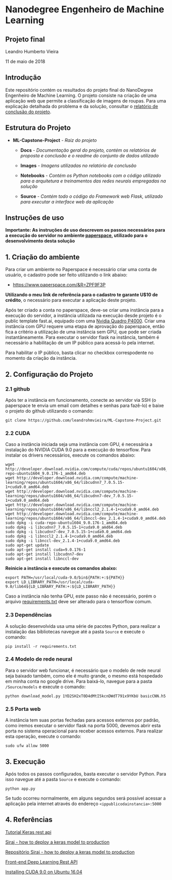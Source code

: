 # Nanodegree Engenheiro de Machine Learning
## Projeto final
Leandro Humberto Vieira

11 de maio de 2018

## Introdução

Este repositório contém os resultados do projeto final do NanoDegree Engenheiro de Machine Learning. O projeto consiste na criação de uma aplicação web que permite a classificação de imagens de roupas. Para uma explicação detalhada do problema e da solução, consultar o [relatório de conclusão do projeto](https://github.com/leandrohmvieira/ML-Capstone-Project/blob/master/Docs/Report.md).

## Estrutura do Projeto

* **ML-Capstone-Project** - _Raiz do projeto_

  * **Docs** - _Documentação geral do projeto, contém os relatórios de proposta e conclusão e o readme do conjunto de dados utilizado_

  * **Images** - _Imagens utilizadas no relatório de conclusão_

  * **Notebooks** - _Contém os Python notebooks com o código utilizado para a arquitetura e treinamentos das redes neurais empregadas na solução_

  * **Source** - _Contém todo o código do Framework web Flask, utilizado para executar a interface web da aplicação_

## Instruções de uso

**Importante: As instruções de uso descrevem os passos necessários para a execução do servidor no ambiente [paperspace](https://www.paperspace.com/), utilizado para o desenvolvimento desta solução**

## 1. Criação do ambiente

Para criar um ambiente no Paperspace é necessário criar uma conta de usuário, o cadastro pode ser feito utilizando o link abaixo:

* https://www.paperspace.com/&R=ZPF9F3P

**Utilizando o meu link de referência para o cadastro te garante U$10 de crédito**, o necessário para executar a aplicação deste projeto.

Após ter criado a conta no paperspace, deve-se criar uma instância para a execução do servidor, a instância utilizada na execução desde projeto é o public template fast.ai, equipado com uma [Nvidia Quadro P4000](https://nvidiastore.com.br/nvidia-quadro-p4000). Criar uma instância com GPU requere uma etapa de aprovação do paperspace, então fica a critério a utilização de uma instância sem GPU, que pode ser criada instantâneamente.
Para executar o servidor flask na instância, também é necessário a habilitação de um IP público para acessá-lo pela internet.

Para habilitar o IP público, basta clicar no checkbox correspodente no momento da criação da instância.

## 2. Configuração do Projeto

### 2.1 github
Após ter a instância em funcionamento, conecte ao servidor via SSH (o paperspace te envia um email com detalhes e senhas para fazê-lo) e baixe o projeto do github utilizando o comando:

 `git clone https://github.com/leandrohmvieira/ML-Capstone-Project.git`

### 2.2 CUDA
Caso a instância iniciada seja uma instância com GPU, é necessária a instalação do NVIDIA CUDA 9.0 para a execução do tensorflow. Para instalar os drivers necessários, execute os comandos abaixo:

```
wget http://developer.download.nvidia.com/compute/cuda/repos/ubuntu1604/x86_64/cuda-repo-ubuntu1604_9.0.176-1_amd64.deb
wget http://developer.download.nvidia.com/compute/machine-learning/repos/ubuntu1604/x86_64/libcudnn7_7.0.5.15-1+cuda9.0_amd64.deb
wget http://developer.download.nvidia.com/compute/machine-learning/repos/ubuntu1604/x86_64/libcudnn7-dev_7.0.5.15-1+cuda9.0_amd64.deb
wget http://developer.download.nvidia.com/compute/machine-learning/repos/ubuntu1604/x86_64/libnccl2_2.1.4-1+cuda9.0_amd64.deb
wget http://developer.download.nvidia.com/compute/machine-learning/repos/ubuntu1604/x86_64/libnccl-dev_2.1.4-1+cuda9.0_amd64.deb
sudo dpkg -i cuda-repo-ubuntu1604_9.0.176-1_amd64.deb
sudo dpkg -i libcudnn7_7.0.5.15-1+cuda9.0_amd64.deb
sudo dpkg -i libcudnn7-dev_7.0.5.15-1+cuda9.0_amd64.deb
sudo dpkg -i libnccl2_2.1.4-1+cuda9.0_amd64.deb
sudo dpkg -i libnccl-dev_2.1.4-1+cuda9.0_amd64.deb
sudo apt-get update
sudo apt-get install cuda=9.0.176-1
sudo apt-get install libcudnn7-dev
sudo apt-get install libnccl-dev
```
**Reinicie a instância e execute os comandos abaixo:**
```
export PATH=/usr/local/cuda-9.0/bin${PATH:+:${PATH}}
export LD_LIBRARY_PATH=/usr/local/cuda-9.0/lib64${LD_LIBRARY_PATH:+:${LD_LIBRARY_PATH}}
```
Caso a instância não tenha GPU, este passo não é necessário, porém o arquivo [requirements.txt](https://github.com/leandrohmvieira/ML-Capstone-Project/blob/master/Source/requirements.txt) deve ser alterado para o tensorflow comum.

### 2.3 Dependências

A solução desenvolvida usa uma série de pacotes Python, para realizar a instalação das bibliotecas navegue até a pasta `Source` e execute o comando:

`pip install -r requirements.txt`

### 2.4 Modelo de rede neural

Para o servidor web funcionar, é necessário que o modelo de rede neural seja baixado também, como ele é muito grande, o mesmo está hospedado em minha conta no google drive. Para baixá-lo, navegue para a pasta `/Source/models` e execute o comando:

 `python download_model.py 1YD2SH2xT0D4dMtI5kcnDWdT791x9YKbU basicCNN.h5`

### 2.5 Porta web

A instância tem suas portas fechadas para acessos externos por padrão, como iremos executar o servidor flask na porta 5000, devemos abrir esta porta no sistema operacional para receber acessos externos. Para realizar esta operação, execute o comando:

`sudo ufw allow 5000`

## 3. Execução

 Após todos os passos configurados, basta executar o servidor Python. Para isso navegue até a pasta `Source` e execute o comando:

 `python app.py`

 Se tudo ocorreu normalmente, em alguns segundos será possível acessar a aplicação pela internet através do endereço `<ippublicodainstancia>:5000`

## 4. Referências

[Tutorial Keras rest api](https://blog.keras.io/building-a-simple-keras-deep-learning-rest-api.html)

[Siraj - how to deploy a keras model to production](https://www.youtube.com/watch?v=f6Bf3gl4hWY&t=47s)

[Repositório Siraj - how to deploy a keras model to production](https://github.com/llSourcell/how_to_deploy_a_keras_model_to_production)

[Front-end Deep Learning Rest API](https://github.com/mtobeiyf/keras-flask-deploy-webapp)

[Installing CUDA 9.0 on Ubuntu 16.04](https://yangcha.github.io/CUDA90/)
